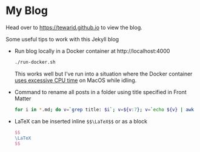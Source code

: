 # My Blog

Head over to https://tewarid.github.io to view the blog.

Some useful tips to work with this Jekyll blog

* Run blog locally in a Docker container at http://localhost:4000

    ```bash
    ./run-docker.sh
    ```

    This works well but I've run into a situation where the Docker container [uses excessive CPU time](https://github.com/docker/for-mac/issues/1759) on MacOS while idling.

* Command to rename all posts in a folder using title specified in Front Matter

    ```bash
    for i in *.md; do v=`grep title: $i`; v=${v:7}; v=`echo ${v} | awk '{print tolower($0)}'`; v=`echo ${v//[ \/?\":]/-}`; mv ${i} ${i:0:10}-$v.md; done
    ```

* LaTeX can be inserted inline `$$\LaTeX$$` or as a block

    ```latex
    $$
    \LaTeX
    $$
    ```
